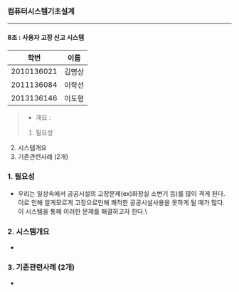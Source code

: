 ### 컴퓨터시스템기초설계
---

####  8조 : 사용자 고장 신고 시스템

   학번 		| 이름
   -----------	| -----
   2010136021	| 김명상
   2011136084 	| 이학선
   2013136146 	| 이도형




> * 개요 : 
>1. 필요성 
2. 시스템개요
3. 기존관련사례 (2개)

### 1. 필요성
- 우리는 일상속에서 공공시설의 고장문제(ex)화장실 소변기 등)를 많이 격게 된다.
 이로 인해 알게모르게 고장으로인해 쾌적한 공공시설사용을 못하게 될 때가 많다.
이 시스템을 통해 이러한 문제를 해결하고자 한다.\

### 2. 시스템개요
 - 
### 3. 기존관련사례 (2개)
 - 

